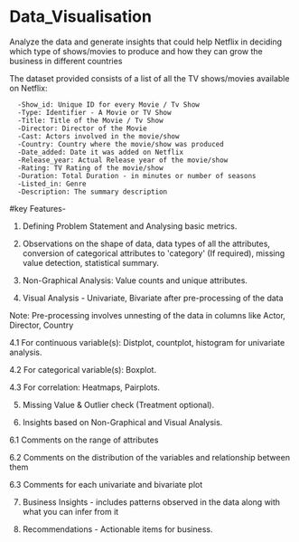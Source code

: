 # Data_Visualisation
Analyze the data and generate insights that could help Netflix in deciding which type of shows/movies to produce and how they can grow the business in different countries

The dataset provided  consists of a list of all the TV shows/movies available on Netflix:

      -Show_id: Unique ID for every Movie / Tv Show
      -Type: Identifier - A Movie or TV Show
      -Title: Title of the Movie / Tv Show
      -Director: Director of the Movie
      -Cast: Actors involved in the movie/show
      -Country: Country where the movie/show was produced
      -Date_added: Date it was added on Netflix
      -Release_year: Actual Release year of the movie/show
      -Rating: TV Rating of the movie/show
      -Duration: Total Duration - in minutes or number of seasons
      -Listed_in: Genre
      -Description: The summary description
#key Features-
1. Defining Problem Statement and Analysing basic metrics.

2. Observations on the shape of data, data types of all the attributes, conversion of categorical attributes to 'category' (If required), missing value detection, statistical summary.

3. Non-Graphical Analysis: Value counts and unique attributes.

4. Visual Analysis - Univariate, Bivariate after pre-processing of the data

Note: Pre-processing involves unnesting of the data in columns like Actor, Director, Country

4.1 For continuous variable(s): Distplot, countplot, histogram for univariate analysis.

4.2 For categorical variable(s): Boxplot.

4.3 For correlation: Heatmaps, Pairplots.

5. Missing Value & Outlier check (Treatment optional).

6. Insights based on Non-Graphical and Visual Analysis.

6.1 Comments on the range of attributes

6.2 Comments on the distribution of the variables and relationship between them

6.3 Comments for each univariate and bivariate plot

7. Business Insights - includes patterns observed in the data along with what you can infer from it

8. Recommendations - Actionable items for business.
